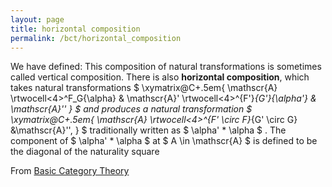 ```yaml
---
layout: page
title: horizontal composition
permalink: /bct/horizontal_composition
---
```

We have defined: This composition of natural transformations is sometimes called vertical composition. There is also **horizontal composition**, which takes natural transformations $ \xymatrix@C+.5em{ \mathscr{A} \rtwocell<4>^F_G{\alpha} & \mathscr{A}' \rtwocell<4>^{F'}_{G'}{\alpha'} & \mathscr{A}'' } $ and produces a natural transformation $ \xymatrix@C+.5em{ \mathscr{A} \rtwocell<4>^{F' \circ F}_{G' \circ G} &\mathscr{A}'', } $ traditionally written as $ \alpha' * \alpha $ . The component of $ \alpha' * \alpha $ at $ A \in \mathscr{A} $ is defined to be the diagonal of the naturality square


From [Basic Category Theory](https://mathgloss.github.io/MathGloss/bct.html)